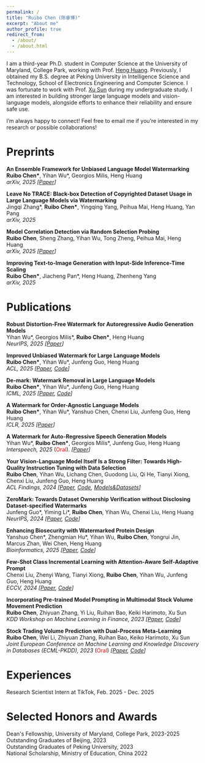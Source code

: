 ```yaml
---
permalink: /
title: "Ruibo Chen (陈睿博)"
excerpt: "About me"
author_profile: true
redirect_from: 
  - /about/
  - /about.html
---
```


I am a third-year Ph.D. student in Computer Science at the University of Maryland, College Park, working with Prof. [Heng Huang](https://www.cs.umd.edu/~heng/). Previously, I obtained my B.S. degree at Peking University in Intelligence Science and Technology, School of Electronics Engineering and Computer Science. I was fortunate to work with Prof. [Xu Sun](https://xusun26.github.io/) during my undergraduate study. I am interested in building stronger large language models and vision-language models, alongside efforts to enhance their reliability and ensure safe use.

I’m always happy to connect! Feel free to email me if you’re interested in my research or possible collaborations!


Preprints
======
**An Ensemble Framework for Unbiased Language Model Watermarking**<br>
**Ruibo Chen\***, Yihan Wu\*, Georgios Milis, Heng Huang<br>
*arXiv, 2025 \[[Paper](https://arxiv.org/pdf/2509.24043)\]*

**Leave No TRACE: Black-box Detection of Copyrighted Dataset Usage in Large Language Models via Watermarking**<br>
Jingqi Zhang\*, **Ruibo Chen\***, Yingqing Yang, Peihua Mai, Heng Huang, Yan Pang<br>
*arXiv, 2025*

**Model Correlation Detection via Random Selection Probing**<br>
**Ruibo Chen**, Sheng Zhang, Yihan Wu, Tong Zheng, Peihua Mai, Heng Huang<br>
*arXiv, 2025 \[[Paper](https://arxiv.org/pdf/2509.24171)\]*


**Improving Text-to-Image Generation with Input-Side Inference-Time Scaling**<br>
**Ruibo Chen\***, Jiacheng Pan\*, Heng Huang, Zhenheng Yang<br>
*arXiv, 2025*

Publications
======
**Robust Distortion-Free Watermark for Autoregressive Audio Generation Models**<br>
Yihan Wu\*, Georgios Milis\*, **Ruibo Chen\***, Heng Huang<br>
*NeurIPS, 2025 \[[Paper](https://neurips.cc/virtual/2025/poster/117426)\]*

**Improved Unbiased Watermark for Large Language Models**<br>
**Ruibo Chen\***, Yihan Wu\*, Junfeng Guo, Heng Huang<br>
*ACL, 2025 \[[Paper](https://arxiv.org/abs/2502.11268), [Code](https://github.com/RayRuiboChen/MCMark)\]*

**De-mark: Watermark Removal in Large Language Models**<br>
**Ruibo Chen\***, Yihan Wu\*, Junfeng Guo, Heng Huang<br>
*ICML, 2025 \[[Paper](https://arxiv.org/abs/2410.13808), [Code](https://github.com/RayRuiboChen/De-mark)\]*

**A Watermark for Order-Agnostic Language Models**<br>
**Ruibo Chen\***, Yihan Wu\*, Yanshuo Chen, Chenxi Liu, Junfeng Guo, Heng Huang<br>
*ICLR, 2025 \[[Paper](https://arxiv.org/abs/2410.13805)]*

**A Watermark for Auto-Regressive Speech Generation Models**<br>
Yihan Wu\*, **Ruibo Chen\***, Georgios Milis\*, Junfeng Guo, Heng Huang<br>
*Interspeech, 2025* (<span style="color:red">Oral</span>). *\[[Paper](https://www.isca-archive.org/interspeech_2025/wu25k_interspeech.pdf)]*

**Your Vision-Language Model Itself Is a Strong Filter: Towards High-Quality Instruction Tuning with Data Selection**<br>
**Ruibo Chen**, Yihan Wu, Lichang Chen, Guodong Liu, Qi He, Tianyi Xiong, Chenxi Liu, Junfeng Guo, Heng Huang<br>
*ACL Findings, 2024 \[[Paper](https://arxiv.org/abs/2402.12501), [Code](https://github.com/RayRuiboChen/Self-Filter), [Models&Datasets](https://huggingface.co/RayRuiboChen)\]*

**ZeroMark: Towards Dataset Ownership Verification without Disclosing Dataset-specified Watermarks**<br>
Junfeng Guo\*, Yiming Li\*, **Ruibo Chen**, Yihan Wu, Chenxi Liu, Heng Huang<br>
*NeurIPS, 2024 \[[Paper](https://neurips.cc/virtual/2024/poster/96006), [Code](https://github.com/JunfengGo/ZeroMark)\]*

**Enhancing Biosecurity with Watermarked Protein Design**<br>
Yanshuo Chen\*, Zhengmian Hu\*, Yihan Wu, **Ruibo Chen**, Yongrui Jin, Marcus Zhan, Wei Chen, Heng Huang<br>
*Bioinformatics, 2025 \[[Paper](https://www.biorxiv.org/content/10.1101/2024.05.02.591928v1.abstract), [Code](https://github.com/poseidonchan/ProteinWatermark)\]*

**Few-Shot Class Incremental Learning with Attention-Aware Self-Adaptive Prompt**<br>
Chenxi Liu, Zhenyi Wang, Tianyi Xiong, **Ruibo Chen**, Yihan Wu, Junfeng Guo, Heng Huang<br>
*ECCV, 2024 \[[Paper](https://arxiv.org/pdf/2403.09857), [Code](https://github.com/DawnLIU35/FSCIL-ASP)\]*

**Incorporating Pre-trained Model Prompting in Multimodal Stock Volume Movement Prediction**<br>
**Ruibo Chen**, Zhiyuan Zhang, Yi Liu, Ruihan Bao, Keiki Harimoto, Xu Sun<br>
*KDD Workshop on Machine Learning in Finance, 2023 \[[Paper](https://arxiv.org/abs/2309.05608), [Code](https://github.com/RayRuiboChen/ProMUSE)\]*

**Stock Trading Volume Prediction with Dual-Process Meta-Learning**<br>
**Ruibo Chen**, Wei Li, Zhiyuan Zhang, Ruihan Bao, Keiko Harimoto, Xu Sun<br>
*Joint European Conference on Machine Learning and Knowledge Discovery in Databases (ECML-PKDD), 2023* (<span style="color:red">Oral</span>) *\[[Paper](https://arxiv.org/abs/2211.01762), [Code](https://github.com/RayRuiboChen/DPML)\]*


Experiences
======
Research Scientist Intern at TikTok, Feb. 2025 - Dec. 2025




Selected Honors and Awards
======
Dean's Fellowship, University of Maryland, College Park, 2023-2025<br>
Outstanding Graduates of Beijing, 2023<br>
Outstanding Graduates of Peking University, 2023<br>
National Scholarship, Ministry of Education, China 2022<br>
